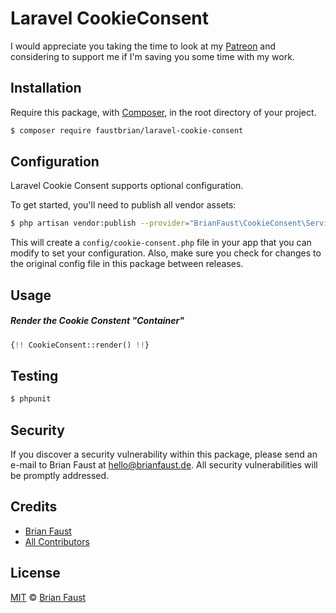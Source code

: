 # Laravel CookieConsent

I would appreciate you taking the time to look at my [Patreon](https://www.patreon.com/faustbrian) and considering to support me if I'm saving you some time with my work.

## Installation

Require this package, with [Composer](https://getcomposer.org/), in the root directory of your project.

``` bash
$ composer require faustbrian/laravel-cookie-consent
```

## Configuration

Laravel Cookie Consent supports optional configuration.

To get started, you'll need to publish all vendor assets:

```bash
$ php artisan vendor:publish --provider="BrianFaust\CookieConsent\ServiceProvider"
```

This will create a `config/cookie-consent.php` file in your app that you can modify to set your configuration. Also, make sure you check for changes to the original config file in this package between releases.

## Usage

##### Render the Cookie Constent "Container"

``` php
{!! CookieConsent::render() !!}
```

## Testing

``` bash
$ phpunit
```

## Security

If you discover a security vulnerability within this package, please send an e-mail to Brian Faust at hello@brianfaust.de. All security vulnerabilities will be promptly addressed.

## Credits

- [Brian Faust](https://github.com/faustbrian)
- [All Contributors](../../contributors)

## License

[MIT](LICENSE) © [Brian Faust](https://brianfaust.de)
